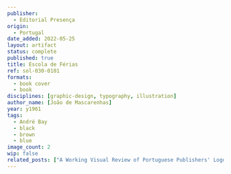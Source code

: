 ```yaml
---
publisher:
  - Editorial Presença
origin:
  - Portugal
date_added: 2022-05-25
layout: artifact
status: complete
published: true
title: Escola de Férias
ref: sol-030-0101
formats:
  - book cover
  - book
disciplines: [graphic-design, typography, illustration]
author_name: [João de Mascarenhas]
year: y1961
tags:
  - André Bay
  - black
  - brown
  - blue
image_count: 2
wip: false
related_posts: ["A Working Visual Review of Portuguese Publishers' Logos"]
---
```

